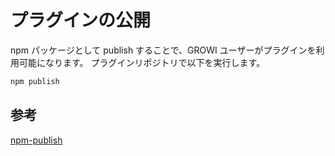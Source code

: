 # プラグインの公開

npm パッケージとして publish することで、GROWI ユーザーがプラグインを利用可能になります。
プラグインリポジトリで以下を実行します。

```bash
npm publish
```

## 参考

[npm-publish](https://docs.npmjs.com/cli/publish)
